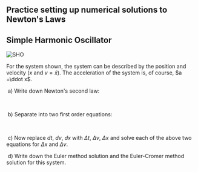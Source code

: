 ## Practice setting up numerical solutions to Newton's Laws

## Simple Harmonic Oscillator

![SHO](/Users/pauln/Dropbox/DocumentsF/_Teaching/Spring2023/Github/phy261-Julia/Assignments/Assignment_04/SHO.png)

For the system shown, the system can be described by the position and velocity ($x$ and $v = \dot x$). The acceleration of the system is, of course, $a =\ddot x$.

​	a) Write down Newton's second law:

​	



​	b) Separate into two first order equations: 



​	

​	c) Now replace $dt$, $dv$, $dx$ with $\Delta t$, $\Delta v$, $\Delta x$ and solve each of the above two equations for $\Delta x$ and $\Delta v$.







​	d) Write down the Euler method solution and the Euler-Cromer method solution for this system.
